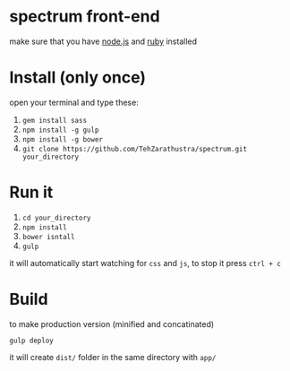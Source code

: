 # spectrum front-end
make sure that you have [node.js](https://nodejs.org/en/) and [ruby](https://www.ruby-lang.org/en/downloads/) installed

# Install (only once)
open your terminal and type these:

1. `gem install sass`
2. `npm install -g gulp`
3. `npm install -g bower`
4. `git clone https://github.com/TehZarathustra/spectrum.git your_directory`

# Run it
1. `cd your_directory`
2. `npm install`
3. `bower isntall`
4. `gulp`

it will automatically start watching for `css` and `js`, to stop it press `ctrl + c`

# Build
to make production version (minified and concatinated)
```
gulp deploy
```
it will create `dist/` folder in the same directory with `app/`
